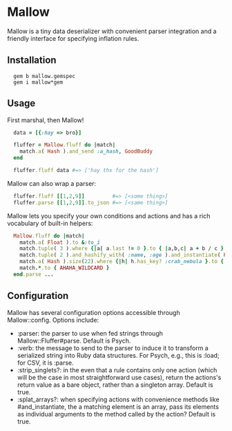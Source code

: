 # Mallow #

Mallow is a tiny data deserializer with convenient parser integration and a friendly interface for specifying inflation rules.

## Installation ##

```shell
  gem b mallow.gemspec
  gem i mallow*gem
```
## Usage ##

First marshal, then Mallow!


```ruby
  data = [{:hay => bro}]

  fluffer = Mallow.fluff do |match|
    match.a( Hash ).and_send :a_hash, GoodBuddy
  end

  fluffer.fluff data #=> ['hay thx for the hash']
```

Mallow can also wrap a parser:

```ruby
  fluffer.fluff [[1,2,9]]         #=> [<some thing>]
  fluffer.parse [[1,2,9]].to_json #=> [<same thing>]
```
Mallow lets you specify your own conditions and actions and has a rich vocabulary of built-in helpers:
```ruby
  Mallow.fluff do |match|
    match.a( Float ).to &:to_i
    match.tuple( 3 ).where {|a| a.last != 0 }.to { |a,b,c| a + b / c }
    match.tuple( 2 ).and_hashify_with( :name, :age ).and_instantiate( Person ).and &:save
    match.a( Hash ).size(22).where {|h| h.has_key? :crab_nebula }.to { EPIC_SPACE_JOURNEY }
    match.*.to { AHAHA_WILDCARD }
  end.parse ...
```

## Configuration ##

Mallow has several configuration options accessible through Mallow::config. Options include:

- :parser: the parser to use when fed strings through Mallow::Fluffer#parse. Default is Psych.
- :verb: the message to send to the parser to induce it to transform a serialized string into Ruby data structures. For Psych, e.g., this is :load; for CSV, it is :parse.
- :strip_singlets?: in the even that a rule contains only one action (which will be the case in most straightforward use cases), return the actions's return value as a bare object, rather than a singleton array. Default is true.
- :splat_arrays?: when specifying actions with convenience methods like #and_instantiate, the a matching element is an array, pass its elements as individual arguments to the method called by the action? Default is true.

